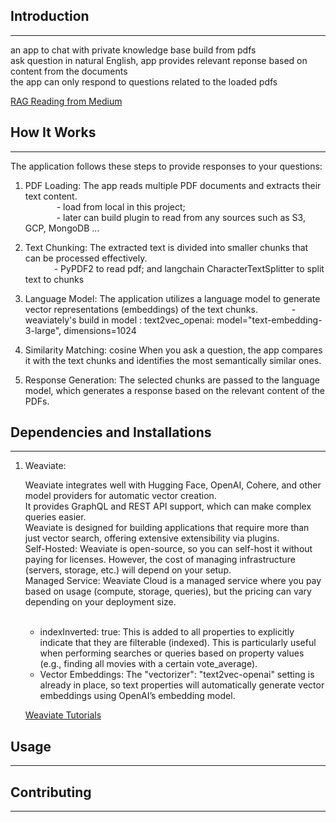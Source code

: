 


## Introduction
------------
an app to chat with private knowledge base build from pdfs <br>
ask question in natural English, app provides relevant reponse based on content from the documents <br>
the app can only respond to questions related to the loaded pdfs

[RAG Reading from Medium](https://medium.com/@florian_algo/list/2334780a5667)


## How It Works
------------

The application follows these steps to provide responses to your questions:

1. PDF Loading: The app reads multiple PDF documents and extracts their text content. <br>
   &emsp;&emsp; &emsp; - load from local in this project;  <br>
   &emsp;&emsp; &emsp; - later can build plugin to read from any sources such as S3, GCP, MongoDB ... <br>

2. Text Chunking: The extracted text is divided into smaller chunks that can be processed effectively.<br>
   &emsp;&emsp; &emsp;- PyPDF2 to read pdf; and langchain CharacterTextSplitter to split text to chunks <br>

3. Language Model: The application utilizes a language model to generate vector representations (embeddings) of the text chunks.
   &emsp;&emsp; &emsp; - weaviately's build in model : text2vec_openai: model="text-embedding-3-large",  dimensions=1024  <br>

4. Similarity Matching: cosine When you ask a question, the app compares it with the text chunks and identifies the most semantically similar ones.<br>

5. Response Generation: The selected chunks are passed to the language model, which generates a response based on the relevant content of the PDFs.<br>


## Dependencies and Installations
----------------------------

1. Weaviate: <br>

   Weaviate integrates well with Hugging Face, OpenAI, Cohere, and other model providers for automatic vector creation. <br>
   It provides GraphQL and REST API support, which can make complex queries easier. <br>
   Weaviate is designed for building applications that require more than just vector search, offering extensive extensibility via plugins. <br>
   Self-Hosted: Weaviate is open-source, so you can self-host it without paying for licenses. However, the cost of managing infrastructure (servers, storage, etc.) will depend on your setup. <br>
   Managed Service: Weaviate Cloud is a managed service where you pay based on usage (compute, storage, queries), but the pricing can vary depending on your deployment size. <br>
   <br>
   - indexInverted: true: This is added to all properties to explicitly indicate that they are filterable (indexed). This is particularly useful when performing searches or queries based on property values (e.g., finding all movies with a certain vote_average). <br>
   - Vector Embeddings: The "vectorizer": "text2vec-openai" setting is already in place, so text properties will automatically generate vector embeddings using OpenAI’s embedding model.

   [Weaviate Tutorials](https://weaviate.io/developers/academy/py/zero_to_mvp) <br>
   

## Usage
-----


## Contributing
------------


